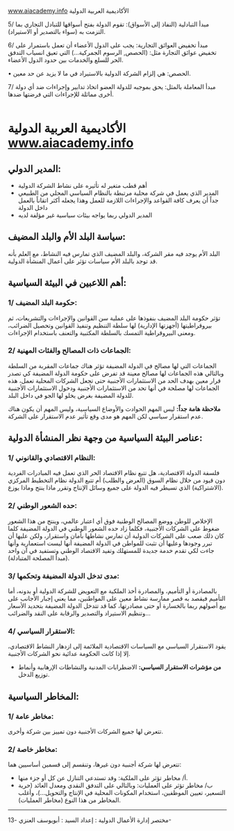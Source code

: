 
www.aiacademy.info                 الأكاديمية العربية الدولية

5/ مبدأ التبادلية (النفاذ إلى الأسواق): تقوم الدولة بفتح أسواقها للتبادل التجاري بما التزمت به (سواء بالتصدير أو الاستيراد).

6/ مبدأ تخفيض العوائق التجارية: يجب على الدول الأعضاء أن تعمل باستمرار على تخفيض عوائق التجارة مثل: (الحصص, الرسوم الجمركية...) التي تعيق انسياب التدفق الحر للسلع والخدمات بين حدود الدول الأعضاء.

• الحصص: هي إلزام الشركة الدولية بالاستيراد في ما لا يزيد عن حد معين.

7/ مبدأ المعاملة بالمثل: يحق بموجبه للدولة العضو اتخاذ تدابير وإجراءات ضد أي دولة أخرى مماثلة للإجراءات التي فرضتها ضدها.

<image>

# الأكاديمية العربية الدولية www.aiacademy.info

## المدير الدولي:
* أهم قطب متغير له تأثيره على نشاط الشركة الدولية
* المدير الذي يعمل في شركة محلية مرتبطة بالنظام السياسي المحلي من الطبيعي جداً أن يعرف كافة القواعد والإجراءات اللازمة للعمل وهذا يجعله أكثر اتقاناً بالعمل داخل الدولة
* المدير الدولي ربما يواجه بيئات سياسية غير مؤلفة لديه

## سياسة البلد الأم والبلد المضيف:
البلد الأم يوجد فيه مقر الشركة، والبلد المضيف الذي تمارس فيه النشاط، مع العلم بأنه قد توجد بالبلد الأم سياسات تؤثر على أعمال المنشأة الدولية.

## أهم اللاعبين في البيئة السياسية:
### 1/ حكومة البلد المضيف:
تؤثر حكومة البلد المضيف بنفوذها على عملية سن القوانين والإجراءات والتشريعات، ثم بيروقراطيتها (أجهزتها الإدارية) لها سلطة التنظيم وتنفيذ القوانين وتحصيل الضرائب، ومعنى البيروقراطية التمسك بالسلطة المكتبية والتعنف باستخدام الإجراءات.

### 2/ الجماعات ذات المصالح والفئات المهنية:
الجماعات التي لها مصالح في الدولة المضيفة تؤثر هناك جماعات المقربة من السلطة وبالتالي هذه الجماعات لها مصالح معينة قد تفرض على حكومة الدولة المضيفة كي تصدر قرار معين بهدف الحد من الاستثمارات الأجنبية حتى تجعل الشركات المحلية تعمل، هذه الجماعات لها مصلحة في أنها تحد من الاستثمارات الأجنبية ودخول الاستثمارات الأجنبية للدولة المضيفة بغرض يخلو لها الجو في داخل البلد.

**ملاحظة هامة جداً:** ليس المهم الحوادث والأوضاع السياسية، وليس المهم أن يكون هناك عدم استقرار سياسي لكن المهم هو مدى وقع تأثير عدم الاستقرار على الشركة.

## عناصر البيئة السياسية من وجهة نظر المنشأة الدولية:

### 1/ النظام الاقتصادي والقانوني:
فلسفة الدولة الاقتصادية، هل تتبع نظام الاقتصاد الحر الذي تعمل فيه المبادرات الفردية دون قيود من خلال نظام السوق (العرض والطلب) أم تتبع الدولة نظام التخطيط المركزي (الاشتراكية) الذي تسيطر فيه الدولة على جميع وسائل الإنتاج وتقرر ماذا ينتج وماذا يوزع.

### 2/ حده الشعور الوطني:
الإخلاص للوطن ووضع المصالح الوطنية فوق أي اعتبار عالمي، وينتج من هذا الشعور ضغوط على الشركات الأجنبية، فكلما زاد حده الشعور الوطني في الدولة المضيفة كلما كان ذلك صعب على الشركات الدولية أن تمارس نشاطها بأمان واستقرار، ولكن عليها أن تبرر وجودها وعليها أن تثبت للمواطن في الدولة المضيفة أنها ليست استعمارية وأنها جاءت لكي تقدم خدمة جديدة للمستهلك وتفيد الاقتصاد الوطني وتستفيد في آن واحد (مبدأ المصلحة المتبادلة).

### 3/ مدى تدخل الدولة المضيفة وتحكمها:
بالمصادرة أو التأميم، والمصادرة أخذ الملكية مع التعويض للشركة الدولية أو بدونه، أما التأميم فيقصد به قصر ممارسة نشاط معين على المواطنين، مما يعني إجبار الأجانب على بيع أصولهم ربما بالخسارة أو حتى مصادرتها، كما قد تتدخل الدولة المضيفة بتحديد الأسعار وتنظيم الاستيراد والتصدير والرقابة على النقد والضرائب...

### 4/ الاستقرار السياسي:
يقود الاستقرار السياسي مع السياسات الاقتصادية الملائمة إلى ازدهار النشاط الاقتصادي، إلا إذا كانت الحكومة عدائية نحو الشركات الأجنبية.

* **من مؤشرات الاستقرار السياسي:** الاضطرابات المدنية والنشاطات الإرهابية وأنماط توزيع الدخل.

## المخاطر السياسية:
### 1/ مخاطر عامة:
تتعرض لها جميع الشركات الأجنبية دون تمييز بين شركة وأخرى.

### 2/ مخاطر خاصة:
تتعرض لها شركة أجنبية دون غيرها، وتنقسم إلى قسمين أساسيين هما:
* أ/ مخاطر تؤثر على الملكية: وقد تستدعي التنازل عن كل أو جزء منها.
* ب/ مخاطر تؤثر على العمليات: وبالتالي على التدفق النقدي ومعدل العائد (حرية التسعير، تعيين الموظفين، استخدام المكونات المحلية في الإنتاج والتحويل...)، وأغلب المخاطر من هذا النوع (مخاطر العمليات).

---
مختصر إدارة الأعمال الدولية : إعداد السيد : أبويوسف العنزي
-13-